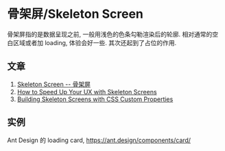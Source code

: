 # 骨架屏/Skeleton Screen

骨架屏指的是数据呈现之前, 一般用浅色的色条勾勒渲染后的轮廓. 相对通常的空白区域或者加 loading, 体验会好一些. 其次还起到了占位的作用.

## 文章

1. [Skeleton Screen -- 骨架屏](http://www.bestvist.com/2018/01/19/skeleton-screen/)
2. [How to Speed Up Your UX with Skeleton Screens](https://www.sitepoint.com/how-to-speed-up-your-ux-with-skeleton-screens/)
3. [Building Skeleton Screens with CSS Custom Properties](https://css-tricks.com/building-skeleton-screens-css-custom-properties/)

## 实例

Ant Design 的 loading card, <https://ant.design/components/card/>
